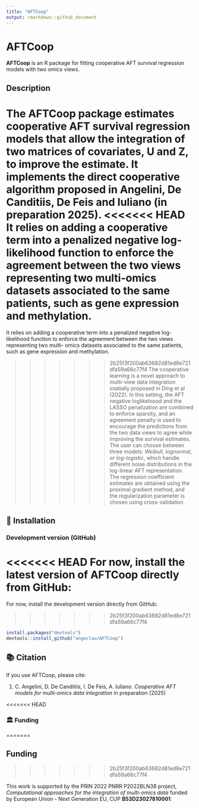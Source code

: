 ```yaml
---
title: "AFTCoop"
output: rmarkdown::github_document
---
```


# AFTCoop

**AFTCoop** is an R package for fitting cooperative AFT survival regression models with two omics views.

## Description

The **AFTCoop** package estimates cooperative AFT survival regression models that allow the integration of two matrices of covariates, **U** and **Z**, to improve the estimate. It implements the direct cooperative algorithm proposed in Angelini, De Canditiis, De Feis and Iuliano (in preparation 2025). 
<<<<<<< HEAD
It relies on adding a cooperative term into a penalized negative log-likelihood function to enforce the agreement between the two views representing two multi-omics datasets associated to the same patients, such as gene expression and methylation. 
=======
It relies on adding a cooperative term into a penalized negative log-likelihood function to enforce the agreement between the two views representing two multi-
omics datasets associated to the same patients, such as gene expression and methylation. 
>>>>>>> 2b25f3f200ab63682d81ed8e721dfa59a66c77f4
The cooperative learning is a novel approach to multi-view data integration iniatially proposed in Ding et al (2022). In this setting, the AFT negative loglikeloood and the LASSO penalization are combined to enforce sparsity, and an agreement penalty is used to encourage the predictions from the two data views to agree while improving the survival estimates. The user can choose between three models: *Weibull*, *lognormal*, or *log-logistic*, which handle different noise distributions in the log-linear AFT representation. The regression coefficient estimates are obtained using the proximal gradient method, and the regularization parameter is chosen using cross-validation

## 🧪 Installation

### Development version (GitHub)
<<<<<<< HEAD
For now, install the latest version of **AFTCoop** directly from GitHub:
=======
For now, install the development version directly from GitHub:
>>>>>>> 2b25f3f200ab63682d81ed8e721dfa59a66c77f4

```r
install.packages("devtools")
devtools::install_github("angeclau/AFTCoop")
```

## 📚 Citation
If you use AFTCoop, please cite:
1. C. Angelini, D. De Canditiis, I. De Feis, A. Iuliano. *Cooperative AFT models for multi-omics data integration* in preparation (2025)

<<<<<<< HEAD
### 🏛 Funding
=======
## Funding
>>>>>>> 2b25f3f200ab63682d81ed8e721dfa59a66c77f4

This work is supported by the PRIN 2022 PNRR P2022BLN38 project, *Computational approaches for the integration of multi-omics data* funded by European Union - Next Generation EU, CUP **B53D23027810001**.
